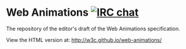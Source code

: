Web Animations [![IRC chat](https://goo.gl/6nCIks)](http://irc.w3.org/?channels=webanimations)
==============

The repository of the editor's draft of the Web Animations specification.

View the HTML version at: http://w3c.github.io/web-animations/
